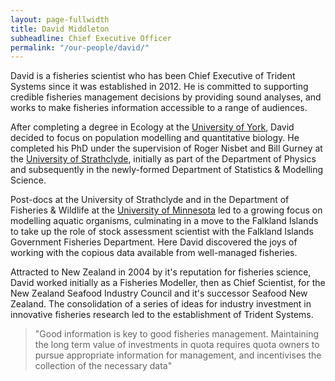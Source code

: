 ```yaml
---
layout: page-fullwidth
title: David Middleton
subheadline: Chief Executive Officer
permalink: "/our-people/david/"
---
```

David is a fisheries scientist who has been Chief Executive of Trident Systems since it was established in 2012.  He is committed to supporting credible fisheries management decisions by providing sound analyses, and works to make fisheries information accessible to a range of audiences.

After completing a degree in Ecology at the [University of York](https://www.york.ac.uk/ "University of York"), David decided to focus on population modelling and quantitative biology.  He completed his PhD under the supervision of Roger Nisbet and Bill Gurney at the [University of Strathclyde](https://www.strath.ac.uk/ "University of Strathclyde"), initially as part of the Department of Physics and subsequently in the newly-formed Department of Statistics & Modelling Science.

Post-docs at the University of Strathclyde and in the Department of Fisheries & Wildlife at the [University of Minnesota](https://www.umn.edu/ "University of Minnesota") led to a growing focus on modelling aquatic organisms, culminating in a move to the Falkland Islands to take up the role of stock assessment scientist with the Falkland Islands Government Fisheries Department.  Here David discovered the joys of working with the copious data available from well-managed fisheries.

Attracted to New Zealand in 2004 by it's reputation for fisheries science, David worked initially as a Fisheries Modeller, then as Chief Scientist, for the New Zealand Seafood Industry Council and it's successor Seafood New Zealand. The consolidation of a series of ideas for industry investment in innovative fisheries research led to the establishment of Trident Systems.

> "Good information is key to good fisheries management.  Maintaining the long term value of investments in quota requires quota owners to pursue appropriate information for management,
> and incentivises the collection of the necessary data"
